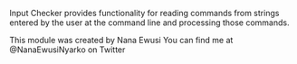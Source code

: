 Input Checker provides functionality for reading commands
from strings entered by the user at the command line and 
processing those commands.

This module was created by Nana Ewusi
You can find me at @NanaEwusiNyarko on Twitter